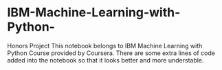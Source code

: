 # IBM-Machine-Learning-with-Python-
Honors Project
This notebook belongs to IBM Machine Learning with Python Course provided by Coursera.
There are some extra lines of code added into the notebook so that it looks better and more understable.

